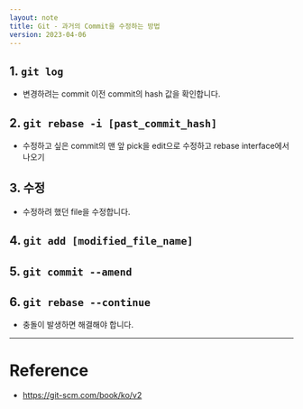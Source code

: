 ```yaml
---
layout: note
title: Git - 과거의 Commit을 수정하는 방법
version: 2023-04-06
---
```





## 1. `git log`

- 변경하려는 commit 이전 commit의 hash 값을 확인합니다.


## 2. `git rebase -i [past_commit_hash]`

- 수정하고 싶은 commit의 맨 앞 pick을 edit으로 수정하고 rebase interface에서 나오기


## 3. 수정

- 수정하려 했던 file을 수정합니다.


## 4. `git add [modified_file_name]`


## 5. `git commit --amend`


## 6. `git rebase --continue`

- 충돌이 발생하면 해결해야 합니다.




---




# Reference

- <https://git-scm.com/book/ko/v2>
